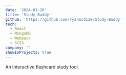 ```yaml
---
date: '2024-01-20'
title: 'Study Buddy'
github: 'https://github.com/ryanmcd118/Study-Buddy'
tech:
  - React
  - MongoDB
  - Webpack
  - SCSS
company: ''
showInProjects: true
---
```


An interactive flashcard study tool.
